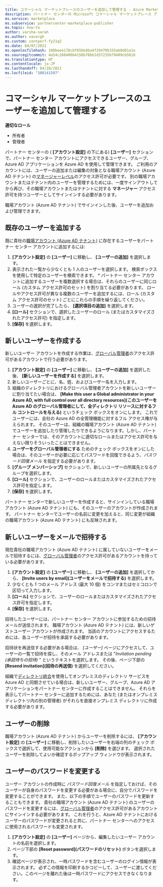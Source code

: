 ```yaml
---
title: コマーシャル マーケットプレースのユーザーを追加して管理する - Azure Marketplace
description: パートナー センターの Microsoft コマーシャル マーケットプレース アカウントのコマーシャル マーケット プレース プログラムで、ユーザーを管理する方法について説明します。
ms.service: marketplace
ms.subservice: partnercenter-marketplace-publisher
ms.topic: how-to
author: varsha-sarah
ms.author: vavargh
ms.custom: contperf-fy21q2
ms.date: 04/07/2021
ms.openlocfilehash: 108beee178cbf65bb4ba4f29479b335ab8d01a1e
ms.sourcegitcommit: 4a54c268400b4158b78bb1d37235b79409cb5816
ms.translationtype: HT
ms.contentlocale: ja-JP
ms.lasthandoff: 04/28/2021
ms.locfileid: "108141597"
---
```

# <a name="add-and-manage-users-for-the-commercial-marketplace"></a>コマーシャル マーケットプレースのユーザーを追加して管理する

**適切なロール**

- 所有者
- 管理者

パートナー センターの ( **[アカウント設定]** の下にある) **[ユーザー]** セクションで、パートナー センター アカウントにアクセスできるユーザー、グループ、Azure AD アプリケーションを Azure AD を使用して管理できます。 ご利用のアカウントには、ユーザーの追加または編集の対象となる職場アカウント (Azure AD テナント) の[マネージャーレベル](company-work-accounts.md)のアクセス許可が必要です。 別の職場アカウントまたはテナント内のユーザーを管理するためには、一度サインアウトしてから再び、その職場アカウントまたはテナントに対する **マネージャー** アクセス許可を持つユーザーとしてサインインする必要があります。

職場アカウント (Azure AD テナント) でサインインした後、ユーザーを追加および管理できます。

## <a name="add-existing-users"></a>既存のユーザーを追加する

既に貴社の[職場アカウント (Azure AD テナント)](company-work-accounts.md) に存在するユーザーをパートナー センター アカウントに追加するには:

1. **[アカウント設定]** の **[ユーザー]** に移動し、 **[ユーザーの追加]** を選択します。
1. 表示された一覧から少なくとも 1 人のユーザーを選択します。 検索ボックスを使用して特定のユーザーを検索できます。 \* パートナー センター アカウントに追加するユーザーを複数選択する場合は、それらのユーザーに同じロール (カスタム アクセス許可のセット) を割り当てる必要があります。 ロールやアクセス許可が異なる複数のユーザーを追加するには、ロール (カスタム アクセス許可のセット) ごとにこれらの手順を繰り返してください。
1. ユーザーの選択が完了したら、 **[選択項目の追加]** を選択します。
1. **[ロール]** セクションで、選択したユーザーのロール (またはカスタマイズされたアクセス許可) を指定します。
1. **[保存]** を選択します。

## <a name="create-new-users"></a>新しいユーザーを作成する

新しいユーザー アカウントを作成する作業は、[グローバル管理者](../active-directory/roles/permissions-reference.md)のアクセス許可があるアカウントで行う必要があります。

1. **[アカウント設定]** の **[ユーザー]** に移動し、 **[ユーザーの追加]** を選択した後、 **[新しいユーザーを作成する]** を選択します。
1. 新しいユーザーごとに、名、姓、およびユーザー名を入力します。
1. 組織のディレクトリにおけるグローバル管理者アカウントを新しいユーザーに割り当てたい場合は、 **[Make this user a Global administrator in your Azure AD, with full control over all directory resources]\(このユーザーを Azure AD のグローバル管理者にして、全ディレクトリ リソースに対するフル コントロールを与える\)** というチェック ボックスをオンにします。 これでユーザーには、会社の Azure AD の全管理機能に対するフル アクセス権が与えられます。 そのユーザーは、組織の職場アカウント (Azure AD テナント) でユーザーを追加したり管理したりできるようになります。しかし、パートナー センターでは、そのアカウントに適切なロールまたはアクセス許可を与えない限りそういったことはできません。
1. **ユーザーをグローバル管理者にする** ためのチェック ボックスをオンにした場合は、そのユーザーが必要に応じてパスワードを回復できるよう、*パスワード回復メール* を指定する必要があります。
1. **[グループ メンバーシップ]** セクションで、新しいユーザーの所属先となるグループを選択します。
1. **[ロール]** セクションで、ユーザーのロールまたはカスタマイズされたアクセス許可を指定します。
1. **[保存]** を選択します。

パートナー センターで新しいユーザーを作成すると、サインインしている職場アカウント (Azure AD テナント) にも、そのユーザーのアカウントが作成されます。 パートナー センターでユーザーの名前に変更を加えると、同じ変更が組織の職場アカウント (Azure AD テナント) にも反映されます。

## <a name="invite-new-users-by-email"></a>新しいユーザーをメールで招待する

現在貴社の職場アカウント (Azure AD テナント) に属していないユーザーをメールで招待するには、[グローバル管理者](../active-directory/roles/permissions-reference.md)のアクセス許可があるアカウントを持っている必要があります。

1. **[アカウント設定]** の **[ユーザー]** に移動し、 **[ユーザーの追加]** を選択してから、 **[Invite users by email]\(ユーザーをメールで招待する\)** を選択します。
1. 少なくとも 1 つのメール アドレス (最大 10 個) をコンマまたはセミコロンで区切って入力します。
1. **[ロール]** セクションで、ユーザーのロールまたはカスタマイズされたアクセス許可を指定します。
1. **[保存]** を選択します。

招待したユーザーには、パートナー センター アカウントに参加するための招待メールが送信されます。 職場アカウント (Azure AD テナント) には、新しいゲストユーザー アカウントが作成されます。 当該のアカウントにアクセスするためには、各ユーザーが招待を承諾する必要があります。

招待状を再送信する必要がある場合は、 *[ユーザー]* ページにアクセスして、ユーザーの一覧で招待を探し、そのメール アドレスまたは "*Invitation pending (承認待ちの招待)* " というテキストを選択します。 その後、ページ下部の **[Resend invitation]\(招待の再送信\)** を選択してください。

組織で[ディレクトリ統合](/previous-versions/azure/azure-services/jj573653(v=azure.100))を使用してオンプレミスのディレクトリ サービスを Azure AD と同期させている場合は、新しいユーザー、グループ、Azure AD アプリケーションをパートナー センターに作成することはできません。 それらを表示してパートナー センターに追加するためには、あなた (またはオンプレミス ディレクトリ内の別の管理者) がそれらを直接オンプレミス ディレクトリに作成する必要があります。

## <a name="remove-a-user"></a>ユーザーの削除

職場アカウント (Azure AD テナント) からユーザーを削除するには、 **[アカウント設定]** の **[ユーザー]** に移動し、削除したいユーザーを右端の列のチェック ボックスで選択して、使用可能なアクションから **[削除]** を選びます。 選択されたユーザーを削除してよいか確認するポップアップ ウィンドウが表示されます。

## <a name="change-a-user-password"></a>ユーザーのパスワードを変更する

ユーザー アカウントの作成時に *パスワード回復メール* を指定しておけば、そのユーザーが自身のパスワードを変更する必要がある場合に、自分でパスワードを変更することができます。 また、以下の手順でユーザーのパスワードを更新することもできます。 貴社の職場アカウント (Azure AD テナント) のユーザーのパスワードを変更するには、[グローバル管理者](../active-directory/roles/permissions-reference.md)のアクセス許可があるアカウントにサインインする必要があります。 これを行うと、Azure AD テナントにおけるユーザーのパスワードが変更されると共に、パートナー センターへのアクセスに使用されるパスワードも変更されます。

1. **[アカウント設定]** の **[ユーザー]** ページから、編集したいユーザー アカウントの名前を選択します。
1. ページ下部の **[Reset password]\(パスワードのリセット\)** ボタンを選択します。
1. 確認ページが表示され、一時パスワードを含むユーザーのログイン情報が表示されます。 必ずこの情報を印刷するかコピーして、ユーザーに渡してください。このページを離れた後は一時パスワードにアクセスできなくなります。